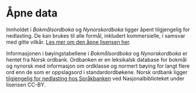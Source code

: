 # Åpne data
Innholdet i _Bokmålsordboka_ og _Nynorskordboka_ ligger åpent tilgjengelig for nedlasting. De kan brukes til alle formål, inkludert kommersielle, i samsvar med gitte vilkår. [Les mer om den åpne lisensen her](https://www.uib.no/ub/fagressurser/spesialsamlingene/142334/lisens-bokm%C3%A5lsordboka-og-nynorskordboka).

Informasjonen i bøyingstabellene i _Bokmålsordboka_ og _Nynorskordboka_ er hentet fra Norsk ordbank. Ordbanken er en leksikalsk database for bokmål og nynorsk med informasjon om ordklasse og normert bøying for langt flere ord enn de som er oppslagsord i standardordbøkene. Norsk ordbank ligger [tilgjengelig for nedlasting hos Språkbanken](https://www.nb.no/sprakbanken/ressurskatalog/?_search=ordbank) ved Nasjonalbiblioteket under lisensen CC-BY.